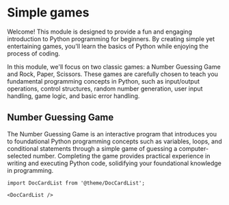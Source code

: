 # Simple games

Welcome! This module is designed to provide a fun and engaging introduction to Python programming for beginners. By creating simple yet entertaining games, you'll learn the basics of Python while enjoying the process of coding.

In this module, we'll focus on two classic games: a Number Guessing Game and Rock, Paper, Scissors. These games are carefully chosen to teach you fundamental programming concepts in Python, such as input/output operations, control structures, random number generation, user input handling, game logic, and basic error handling.

## Number Guessing Game

The Number Guessing Game is an interactive program that introduces you to foundational Python programming concepts such as variables, loops, and conditional statements through a simple game of guessing a computer-selected number. Completing the game provides practical experience in writing and executing Python code, solidifying your foundational knowledge in programming.


```mdx-code-block
import DocCardList from '@theme/DocCardList';

<DocCardList />
```
